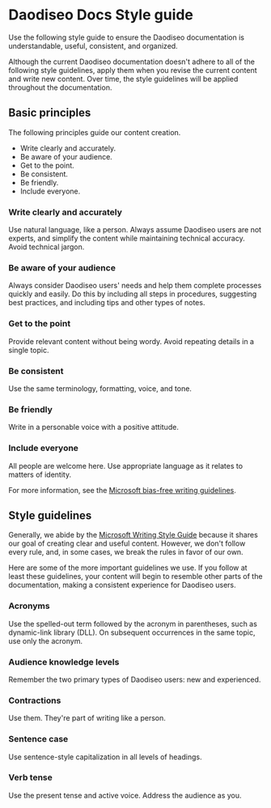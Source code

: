 # Daodiseo Docs Style guide

Use the following style guide to ensure the Daodiseo documentation is understandable, useful, consistent, and organized.

Although the current Daodiseo documentation doesn't adhere to all of the following style guidelines, apply them when you revise the current content and write new content. Over time, the style guidelines will be applied throughout the documentation.

## Basic principles

The following principles guide our content creation.

- Write clearly and accurately.
- Be aware of your audience.
- Get to the point.
- Be consistent.
- Be friendly.
- Include everyone.

### Write clearly and accurately

Use natural language, like a person. Always assume Daodiseo users are not experts, and simplify the content while maintaining technical accuracy. Avoid technical jargon.

### Be aware of your audience

Always consider Daodiseo users' needs and help them complete processes quickly and easily. Do this by including all steps in procedures, suggesting best practices, and including tips and other types of notes.

### Get to the point

Provide relevant content without being wordy. Avoid repeating details in a single topic.

### Be consistent

Use the same terminology, formatting, voice, and tone.

### Be friendly

Write in a personable voice with a positive attitude.

### Include everyone

All people are welcome here. Use appropriate language as it relates to matters of identity.

For more information, see the [Microsoft bias-free writing guidelines](https://docs.microsoft.com/en-us/style-guide/bias-free-communication).

## Style guidelines

Generally, we abide by the [Microsoft Writing Style Guide](https://docs.microsoft.com/en-us/style-guide/welcome/) because it shares our goal of creating clear and useful content. However, we don't follow every rule, and, in some cases, we break the rules in favor of our own.

Here are some of the more important guidelines we use. If you follow at least these guidelines, your content will begin to resemble other parts of the documentation, making a consistent experience for Daodiseo users.

### Acronyms

Use the spelled-out term followed by the acronym in parentheses, such as dynamic-link library (DLL). On subsequent occurrences in the same topic, use only the acronym.

### Audience knowledge levels

Remember the two primary types of Daodiseo users: new and experienced.

### Contractions

Use them. They're part of writing like a person.

### Sentence case

Use sentence-style capitalization in all levels of headings.

### Verb tense

Use the present tense and active voice. Address the audience as you.
